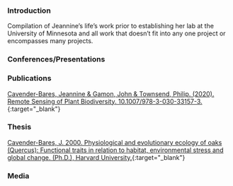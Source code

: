 ### Introduction

Compilation of Jeannine’s life’s work prior to establishing her lab at
the University of Minnesota and all work that doesn’t fit into any one
project or encompasses many projects.

### Conferences/Presentations

### Publications

[Cavender-Bares, Jeannine & Gamon, John & Townsend, Philip. (2020).
Remote Sensing of Plant Biodiversity.
10.1007/978-3-030-33157-3.](https://drive.google.com/file/d/1XB3225iULPx0NTzgSYGV1Enr9BtPR-W-/view?usp=sharing){:target="\_blank"}

### Thesis

[Cavender-Bares, J. 2000. Physiological and evolutionary ecology of oaks
(Quercus): Functional traits in relation to habitat, environmental
stress and global change. (Ph.D.), Harvard
University.](https://drive.google.com/file/d/1oy8Cf8wIcki1Jgo1A2p-Qx4GK3CwxXio/view?usp=sharing){:target="\_blank"}

### Media

